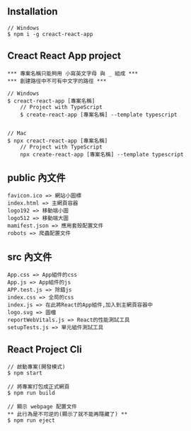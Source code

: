 ## Installation
	// Windows
	$ npm i -g creact-react-app

## Creact React App project
	*** 專案名稱只能夠用 小寫英文字母 與 _ 組成 ***
	*** 創建路徑中不可有中文字的路徑 ***
	
	// Windows
	$ creact-react-app [專案名稱]
		// Project with TypeScript
		$ create-react-app [專案名稱] --template typescript		


	// Mac 
	$ npx creact-react-app [專案名稱]
		// Project with TypeScript
		npx create-react-app [專案名稱] --template typescript
	
## public 內文件
    favicon.ico => 網站小圖標
    index.html => 主網頁容器
    logo192 => 移動端小圖
    logo512 => 移動端大圖
    mamifest.json => 應用套殼配置文件
    robots => 爬蟲配置文件

## src 內文件
    App.css => App組件的css
    App.js => App組件的js
    APP.test.js => 除錯js
    index.css => 全局的css
    index.js => 在此將React的App組件,加入到主網頁容器中
    logo.svg => 圖檔
    reportWebVitals.js => React的性能測試工具
    setupTests.js => 單元組件測試工具

## React Project Cli
	// 啟動專案(開發模式)
	$ npm start

	// 將專案打包成正式網頁
	$ npm run build

	// 顯示 webpage 配置文件
	** 此行為是不可逆的(顯示了就不能再隱藏了) **
	$ npm run eject